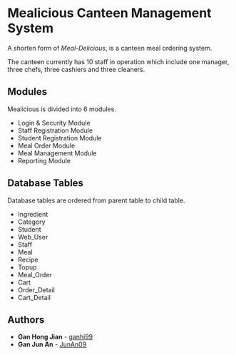 # Mealicious Canteen Management System
A shorten form of *Meal-Delicious*, is a canteen meal ordering system.

The canteen currently has 10 staff in operation which include one manager, three chefs, three cashiers and three cleaners.

## Modules
Mealicious is divided into 6 modules.
* Login & Security Module
* Staff Registration Module
* Student Registration Module
* Meal Order Module
* Meal Management Module
* Reporting Module

## Database Tables
Database tables are ordered from parent table to child table.
* Ingredient
* Category
* Student
* Web_User
* Staff
* Meal
* Recipe
* Topup
* Meal_Order
* Cart
* Order_Detail
* Cart_Detail

## Authors
* **Gan Hong Jian** - [ganhj99](https://github.com/ganhj99)
* **Gan Jun An** - [JunAn09](https://github.com/JunAn09)

